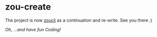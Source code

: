 # zou-create

The project is now [zoucli](https://www.npmjs.com/package/zoucli) as a continuation and re-write. See you there ;)

*Oh, ...and have fun Coding!*
